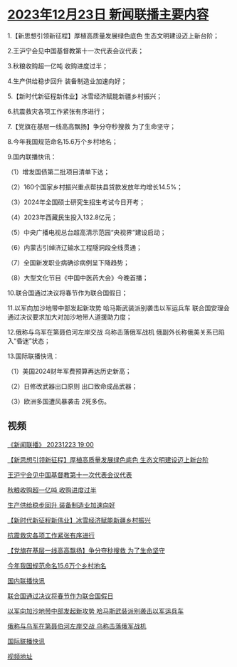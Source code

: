 # [2023年12月23日 新闻联播主要内容](https://tv.cctv.com/lm/xwlb/day/20231223.shtml)

1.【新思想引领新征程】厚植高质量发展绿色底色 生态文明建设迈上新台阶；

2.王沪宁会见中国基督教第十一次代表会议代表；

3.秋粮收购超一亿吨 收购进度过半；

4.生产供给稳步回升 装备制造业加速向好；

5.【新时代新征程新伟业】冰雪经济赋能新疆乡村振兴；

6.抗震救灾各项工作紧张有序进行；

7.【党旗在基层一线高高飘扬】争分夺秒搜救 为了生命坚守；

8.今年我国规范命名15.6万个乡村地名；

9.国内联播快讯：

（1）增发国债第二批项目清单下达；

（2）160个国家乡村振兴重点帮扶县贷款发放年均增长14.5%；

（3）2024年全国硕士研究生招生考试今日开考；

（4）2023年西藏民生投入132.8亿元；

（5）中央广播电视总台超高清示范园“央视界”建设启动；

（6）内蒙古引绰济辽输水工程隧洞段全线贯通；

（7）全国新发职业病确诊病例呈下降趋势；

（8）大型文化节目《中国中医药大会》今晚首播；

10.联合国通过决议将春节作为联合国假日；

11.以军向加沙地带中部发起新攻势 哈马斯武装派别袭击以军运兵车 联合国安理会通过决议要求加大对加沙地带人道援助力度；

12.俄称与乌军在第聂伯河左岸交战 乌称击落俄军战机 俄副外长称俄美关系已陷入“昏迷”状态；

13.国际联播快讯：

（1）美国2024财年军费预算再达历史新高；

（2）日修改武器出口原则 出口致命成品武器；

（3）欧洲多国遭风暴袭击 2死多伤。

## 视频

[《新闻联播》 20231223 19:00](https://tv.cctv.com/2023/12/23/VIDEZQ7r2KnfaCxvZ9WCc7g4231223.shtml)

[【新思想引领新征程】厚植高质量发展绿色底色 生态文明建设迈上新台阶](https://tv.cctv.com/2023/12/23/VIDE8a9bKOafpoxNck4MS3dg231223.shtml)

[王沪宁会见中国基督教第十一次代表会议代表](https://tv.cctv.com/2023/12/23/VIDEiS5hzsKe0wewrMmDxTd8231223.shtml)

[秋粮收购超一亿吨 收购进度过半](https://tv.cctv.com/2023/12/23/VIDEqZtgqKmflFfIToxNqd3d231223.shtml)

[生产供给稳步回升 装备制造业加速向好](https://tv.cctv.com/2023/12/23/VIDEsheHOVyxmUwO7fcQRxv7231223.shtml)

[【新时代新征程新伟业】冰雪经济赋能新疆乡村振兴](https://tv.cctv.com/2023/12/23/VIDEsMq49Sse875UyocfJJfP231223.shtml)

[抗震救灾各项工作紧张有序进行](https://tv.cctv.com/2023/12/23/VIDEGHNuGWi9dK5TaZTu4xU2231223.shtml)

[【党旗在基层一线高高飘扬】争分夺秒搜救 为了生命坚守](https://tv.cctv.com/2023/12/23/VIDETPQNiSha4j5F35li4fHv231223.shtml)

[今年我国规范命名15.6万个乡村地名](https://tv.cctv.com/2023/12/23/VIDEGl8S1yKsL90BmOARipUN231223.shtml)

[国内联播快讯](https://tv.cctv.com/2023/12/23/VIDEdAS6gVpi93o6L6lXchM0231223.shtml)

[联合国通过决议将春节作为联合国假日](https://tv.cctv.com/2023/12/23/VIDEmaxlhgUChaYLY7YaO5s6231223.shtml)

[以军向加沙地带中部发起新攻势 哈马斯武装派别袭击以军运兵车](https://tv.cctv.com/2023/12/23/VIDErulkIQHfIkJ6fq3waL3Q231223.shtml)

[俄称与乌军在第聂伯河左岸交战 乌称击落俄军战机](https://tv.cctv.com/2023/12/23/VIDEZF49jiee6y5gz2OqT3ZD231223.shtml)

[国际联播快讯](https://tv.cctv.com/2023/12/23/VIDEJGp7lHjjfGZN0BKNVf4m231223.shtml)

[视频地址](https://tv.cctv.com/lm/xwlb/day/20231223.shtml) 

